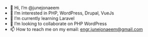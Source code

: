 - 👋 Hi, I’m @junejonaeem
- 👀 I’m interested in PHP, WordPress, Drupal, VueJs
- 🌱 I’m currently learning Laravel
- 💞️ I’m looking to collaborate on PHP WordPress
- 📫 How to reach me on my email: engr.junejonaeem@gmail.com

<!---
junejonaeem/junejonaeem is a ✨ special ✨ repository because its `README.md` (this file) appears on your GitHub profile.
You can click the Preview link to take a look at your changes.
--->
